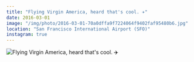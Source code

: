 ```yaml
---
title: "Flying Virgin America, heard that's cool. ✈️"
date: 2016-03-01
image: "/img/photo/2016-03-01-70a0dffa9f7224064f9402faf95480b6.jpg"
location: "San Francisco International Airport (SFO)"
instagram: true
---
```


![Flying Virgin America, heard that's cool. ✈️](/img/photo/2016-03-01-70a0dffa9f7224064f9402faf95480b6.jpg)
